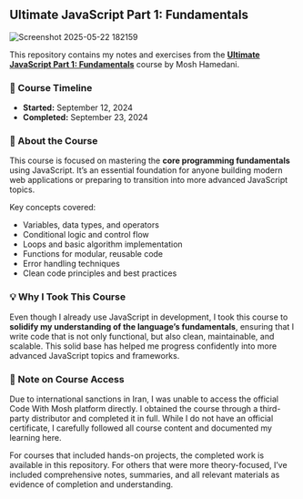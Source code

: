 ## Ultimate JavaScript Part 1: Fundamentals

![Screenshot 2025-05-22 182159](https://github.com/user-attachments/assets/60b1583c-357e-494e-b352-a79472f89c44)


This repository contains my notes and exercises from the [**Ultimate JavaScript Part 1: Fundamentals**](https://codewithmosh.com/p/javascript-basics-for-beginners) course by Mosh Hamedani.

### 📅 Course Timeline

* **Started:** September 12, 2024
* **Completed:** September 23, 2024

### 🎯 About the Course

This course is focused on mastering the **core programming fundamentals** using JavaScript. It’s an essential foundation for anyone building modern web applications or preparing to transition into more advanced JavaScript topics.

Key concepts covered:

* Variables, data types, and operators
* Conditional logic and control flow
* Loops and basic algorithm implementation
* Functions for modular, reusable code
* Error handling techniques
* Clean code principles and best practices

### 💡 Why I Took This Course

Even though I already use JavaScript in development, I took this course to **solidify my understanding of the language’s fundamentals**, ensuring that I write code that is not only functional, but also clean, maintainable, and scalable. This solid base has helped me progress confidently into more advanced JavaScript topics and frameworks.

### 📢 Note on Course Access
Due to international sanctions in Iran, I was unable to access the official Code With Mosh platform directly. I obtained the course through a third-party distributor and completed it in full. While I do not have an official certificate, I carefully followed all course content and documented my learning here.

For courses that included hands-on projects, the completed work is available in this repository. For others that were more theory-focused, I’ve included comprehensive notes, summaries, and all relevant materials as evidence of completion and understanding.
